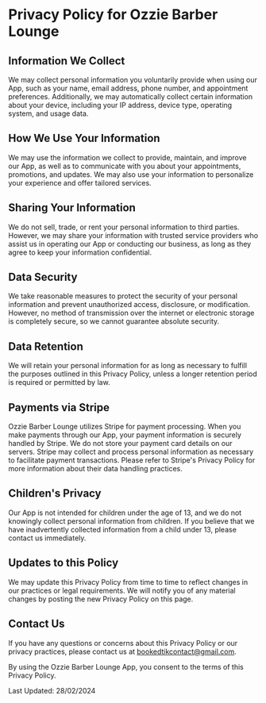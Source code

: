 # Privacy Policy for Ozzie Barber Lounge

## Information We Collect
We may collect personal information you voluntarily provide when using our App, such as your name, email address, phone number, and appointment preferences. Additionally, we may automatically collect certain information about your device, including your IP address, device type, operating system, and usage data.

## How We Use Your Information
We may use the information we collect to provide, maintain, and improve our App, as well as to communicate with you about your appointments, promotions, and updates. We may also use your information to personalize your experience and offer tailored services.

## Sharing Your Information
We do not sell, trade, or rent your personal information to third parties. However, we may share your information with trusted service providers who assist us in operating our App or conducting our business, as long as they agree to keep your information confidential.

## Data Security
We take reasonable measures to protect the security of your personal information and prevent unauthorized access, disclosure, or modification. However, no method of transmission over the internet or electronic storage is completely secure, so we cannot guarantee absolute security.

## Data Retention
We will retain your personal information for as long as necessary to fulfill the purposes outlined in this Privacy Policy, unless a longer retention period is required or permitted by law.

## Payments via Stripe
Ozzie Barber Lounge utilizes Stripe for payment processing. When you make payments through our App, your payment information is securely handled by Stripe. We do not store your payment card details on our servers. Stripe may collect and process personal information as necessary to facilitate payment transactions. Please refer to Stripe's Privacy Policy for more information about their data handling practices.

## Children's Privacy
Our App is not intended for children under the age of 13, and we do not knowingly collect personal information from children. If you believe that we have inadvertently collected information from a child under 13, please contact us immediately.

## Updates to this Policy
We may update this Privacy Policy from time to time to reflect changes in our practices or legal requirements. We will notify you of any material changes by posting the new Privacy Policy on this page.

## Contact Us
If you have any questions or concerns about this Privacy Policy or our privacy practices, please contact us at bookedtikcontact@gmail.com.

By using the Ozzie Barber Lounge App, you consent to the terms of this Privacy Policy.

Last Updated: 28/02/2024
